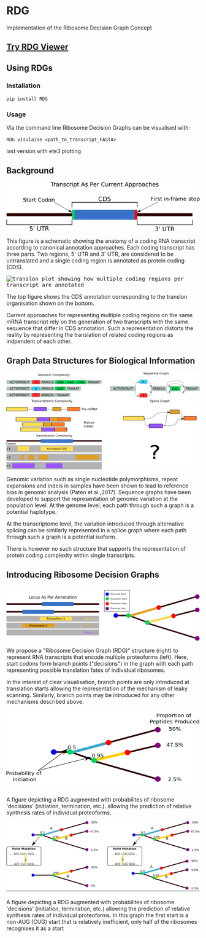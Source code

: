 # RDG
Implementation of the Ribosome Decision Graph Concept
## [Try RDG Viewer](https://colab.research.google.com/drive/1f5iSgy5DAXeq27Lx1fCyngm4IjinkgC5?usp=sharing)
## Using RDGs 

### Installation 
~~~
pip install RDG
~~~

### Usage 
Via the command line Ribosome Decision Graphs can be visualised with:
```
RDG visulaise <path_to_transcript_FASTA>
```

last version with ete3 plotting
## Background 
  <kbd>![Depiction of typical annotation structure ](https://github.com/JackCurragh/RDG/blob/main/images/current_representation.png)</kbd>
  
This figure is a schematic showing the anatomy of a coding RNA transcript according to canonical annotation approaches. Each coding transcript has three parts. Two regions, 5' UTR and 3' UTR, are considered to be untranslated and a single coding region is annotated as protein coding (CDS).      

<kbd>![translon plot showing how multiple coding regions per transcript are annotated](https://github.com/JackCurragh/RDG/blob/main/images/translon_plot.png)</kbd>

The top figure shows the CDS annotation corresponding to the translon organisation shown on the bottom. 

Current approaches for representing multiple coding regions on the same mRNA transcript rely on the generation of two transcripts with the same sequence that differ in CDS annotation. Such a representation distorts the reality by representing the translation of related coding regions as indpendent of each other.

## Graph Data Structures for Biological Information 

<kbd>![](https://github.com/JackCurragh/RDG/blob/main/images/Other_biological_info)</kbd>

Genomic variation such as single nucleotide polymorphisms, repeat expansions and indels in samples have been shown to lead to reference bias in genomic analysis (Paten et al.,2017). Sequence graphs have been developed to support the representation of genomic variation at the population level. At the genome level, each path through such a graph is a potential haplotype. 

At the transcriptome level, the variation introduced through alternative splicing can be similarly represented in a splice graph where each path through such a graph is a potential isoform.

There is however no such structure that supports the representation of protein coding complexity within single transcripts.     

## Introducing Ribosome Decision Graphs 

<kbd>![](https://github.com/JackCurragh/RDG/blob/main/images/RDG.png)</kbd>

We propose a "Ribosome Decision Graph (RDG)" structure (right) to represent RNA transcripts that encode multiple proteoforms (left). Here, start codons form branch points ("decisions") in the graph with each path representing possible translation fates of individual ribosomes.

In the interest of clear visualisation, branch points are only introduced at translation starts allowing the representation of the mechanism of leaky scanning. Similarly, branch points may be introduced for any other mechanisms described above.

<kbd>![](https://github.com/JackCurragh/RDG/blob/main/images/Proportion_of_peptides.png)</kbd>

A figure depicting a RDG augmented with probabilites of ribosome 'decisions' (initiation, termination, etc.). allowing the prediction of relative synthesis rates of individual proteoforms.


<kbd>![](https://github.com/JackCurragh/RDG/blob/main/images/Impact_of_point_mutationspng)</kbd>


A figure depicting a RDG augmented with probabilites of ribosome 'decisions' (initiation, termination, etc.) allowing the prediction of relative synthesis rates of individual proteoforms. In this graph the first start is a non-AUG (CUG) start that is relatively inefficient, only half of the ribosomes recognises it as a start



